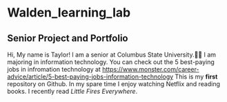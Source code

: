 # Walden_learning_lab
## Senior Project and Portfolio 
Hi, My name is Taylor! I am a senior at Columbus State University.:woman_student:
I am majoring in information technology. You can check out the 5 best-paying jobs in infromation technology at https://www.monster.com/career-advice/article/5-best-paying-jobs-information-technology
This is my **first** repository on Github.
In my spare time I enjoy watching Netflix and reading books. I recently read *Little Fires Everywhere*. 
